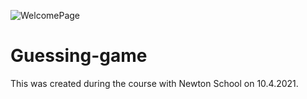 ![WelcomePage](https://user-images.githubusercontent.com/71116484/114270650-2af67c00-9a2b-11eb-9301-380b6b393133.png)
# Guessing-game
This was created during the course with Newton School on 10.4.2021.
